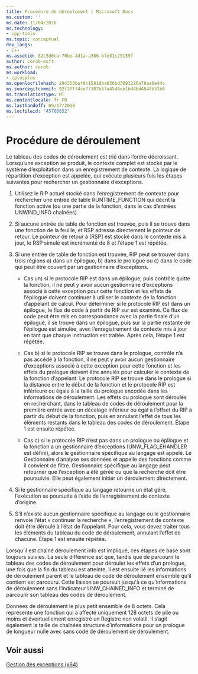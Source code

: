 ```yaml
---
title: Procédure de déroulement | Microsoft Docs
ms.custom: ''
ms.date: 11/04/2016
ms.technology:
- cpp-tools
ms.topic: conceptual
dev_langs:
- C++
ms.assetid: 82c5d0ca-70be-4d1a-a306-bfe01c29159f
author: corob-msft
ms.author: corob
ms.workload:
- cplusplus
ms.openlocfilehash: 294353baf8c15818ba836bd3093226a78aa6e44c
ms.sourcegitcommit: 92f2fff4ce77387b57a4546de1bd4bd464fb51b6
ms.translationtype: MT
ms.contentlocale: fr-FR
ms.lasthandoff: 09/17/2018
ms.locfileid: "45700652"
---
```

# <a name="unwind-procedure"></a>Procédure de déroulement

Le tableau des codes de déroulement est trié dans l’ordre décroissant. Lorsqu’une exception se produit, le contexte complet est stocké par le système d’exploitation dans un enregistrement de contexte. La logique de répartition d’exception est appelée, qui exécute plusieurs fois les étapes suivantes pour rechercher un gestionnaire d’exceptions.

1. Utilisez le RIP actuel stocké dans l’enregistrement de contexte pour rechercher une entrée de table RUNTIME_FUNCTION qui décrit la fonction active (ou une partie de la fonction, dans le cas d’entrées UNWIND_INFO chaînées).

1. Si aucune entrée de table de fonction est trouvée, puis il se trouve dans une fonction de la feuille, et RSP adresse directement le pointeur de retour. Le pointeur de retour à [RSP] est stocké dans le contexte mis à jour, le RSP simulé est incrémenté de 8 et l’étape 1 est répétée.

1. Si une entrée de table de fonction est trouvée, RIP peut se trouver dans trois régions a) dans un épilogue, b) dans le prologue ou c) dans le code qui peut être couvert par un gestionnaire d’exceptions.

   - Cas un) si le protocole RIP est dans un épilogue, puis contrôle quitte la fonction, il ne peut y avoir aucun gestionnaire d’exceptions associé à cette exception pour cette fonction et les effets de l’épilogue doivent continuer à utiliser le contexte de la fonction d’appelant de calcul. Pour déterminer si le protocole RIP est dans un épilogue, le flux de code à partir de RIP sur est examiné. Ce flux de code peut être mis en correspondance avec la partie finale d’un épilogue, il se trouve dans un épilogue, puis sur la partie restante de l’épilogue est simulée, avec l’enregistrement de contexte mis à jour en tant que chaque instruction est traitée. Après cela, l’étape 1 est répétée.

   - Cas b) si le protocole RIP se trouve dans le prologue, contrôle n’a pas accédé à la fonction, il ne peut y avoir aucun gestionnaire d’exceptions associé à cette exception pour cette fonction et les effets du prologue doivent être annulés pour calculer le contexte de la fonction d’appelant. Le protocole RIP se trouve dans le prologue si la distance entre le début de la fonction et le protocole RIP est inférieure ou égale à la taille du prologue encodée dans les informations de déroulement. Les effets du prologue sont déroulés en recherchant, dans le tableau de codes de déroulement pour la première entrée avec un décalage inférieur ou égal à l’offset du RIP à partir du début de la fonction, puis en annulant l’effet de tous les éléments restants dans le tableau des codes de déroulement. Étape 1 est ensuite répétée.

   - Cas c) si le protocole RIP n’est pas dans un prologue ou épilogue et la fonction a un gestionnaire d’exceptions (UNW_FLAG_EHANDLER est défini), alors le gestionnaire spécifique au langage est appelé. Le Gestionnaire d’analyse ses données et appelle des fonctions comme il convient de filtre. Gestionnaire spécifique au langage peut retourner que l’exception a été gérée ou que la recherche doit être poursuivie. Elle peut également initier un déroulement directement.

1. Si le gestionnaire spécifique au langage retourne un état géré, l’exécution se poursuite à l’aide de l’enregistrement de contexte d’origine.

1. S’il n’existe aucun gestionnaire spécifique au langage ou le gestionnaire renvoie l’état « continuer la recherche », l’enregistrement de contexte doit être déroulé à l’état de l’appelant. Pour cela, vous devez traiter tous les éléments du tableau du code de déroulement, annulant l’effet de chacune. Étape 1 est ensuite répétée.

Lorsqu’il est chaîné déroulement info est impliqué, ces étapes de base sont toujours suivies. La seule différence est que, tandis que de parcourir le tableau des codes de déroulement pour dérouler les effets d’un prologue, une fois que la fin du tableau est atteinte, il est ensuite lié les informations de déroulement parent et le tableau de code de déroulement ensemble qu’il contient est parcouru. Cette liaison se poursuit jusqu'à ce qu’informations de déroulement sans l’indicateur UNW_CHAINED_INFO et terminé de parcourir son tableau des codes de déroulement.

Données de déroulement le plus petit ensemble de 8 octets. Cela représente une fonction qui a affecté uniquement 128 octets de pile ou moins et éventuellement enregistré un Registre non volatil. Il s’agit également la taille de chaînées structure d’informations pour un prologue de longueur nulle avec sans code de déroulement de déroulement.

## <a name="see-also"></a>Voir aussi

[Gestion des exceptions (x64)](../build/exception-handling-x64.md)